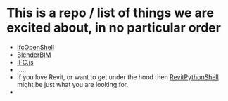 # This is a repo / list of things we are excited about, in no particular order

- [ifcOpenShell](https://github.com/ISBE-TUe/IfcOpenShell)
- [BlenderBIM](https://blenderbim.org/)
- [IFC.js](https://github.com/agviegas/IFC.js)
- .....
- If you love Revit, or want to get under the hood then [RevitPythonShell]('https://github.com/architecture-building-systems/revitpythonshell') might be just what you are looking for.
- 
